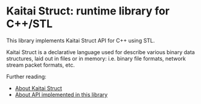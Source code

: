 # Kaitai Struct: runtime library for C++/STL

This library implements Kaitai Struct API for C++ using STL.

Kaitai Struct is a declarative language used for describe various binary
data structures, laid out in files or in memory: i.e. binary file
formats, network stream packet formats, etc.

Further reading:

* [About Kaitai Struct](http://kaitai.io/)
* [About API implemented in this library](https://doc.kaitai.io/stream_api.html)
 
